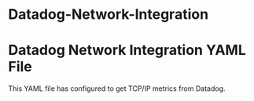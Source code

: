 # Datadog-Network-Integration
# Datadog Network Integration YAML File
This YAML file has configured to get TCP/IP metrics from Datadog.
